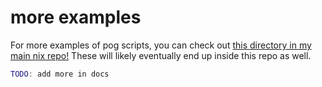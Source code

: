 # more examples

For more examples of pog scripts, you can check out [this directory in my main nix repo!](https://github.com/jpetrucciani/nix/tree/main/mods/pog) These will likely eventually end up inside this repo as well.

```nix
TODO: add more in docs
```
